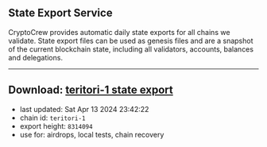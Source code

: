 ## State Export Service
CryptoCrew provides automatic daily state exports for all chains we validate. State export files can be used as genesis files and are a snapshot of the current blockchain state, including all validators, accounts, balances and delegations.

---
**Download: [teritori-1 state export](https://dl-eu2.ccvalidators.com/SERVICE/teritori/teritori-1_export_8314094.json)**
---

- last updated: Sat Apr 13 2024 23:42:22
- chain id: `teritori-1`
- export height: `8314094`
- use for: airdrops, local tests, chain recovery
